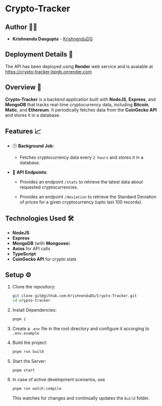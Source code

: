 # Crypto-Tracker

## Author 👨‍💻

- **Krishnendu Dasgupta** - [KrishnenduDG](https://github.com/KrishnenduDG)

## Deployment Details 🚀

The API has been deployed using **Render** web service and is avaiable at https://crypto-tracker-bpgb.onrender.com

## Overview 🌟

**Crypto-Tracker** is a backend application built with **NodeJS**, **Express**, and **MongoDB** that tracks real-time cryptocurrency data, including **Bitcoin**, **Matic**, and **Ethereum**. It periodically fetches data from the **CoinGecko API** and stores it in a database.

## Features 📈

- 🕒 **Background Job**:

  - Fetches cryptocurrency data every `2 hours` and stores it in a database.

- 🔗 **API Endpoints**:

  - Provides an endpoint `/stats` to retrieve the latest data about requested cryptocurrencies.

  - Provides an endpoint `/deviation` to retrieve the Standard Deviation of prices for a given cryptocurrency (upto last 100 records).

## Technologies Used 🛠️

- **NodeJS**
- **Express**
- **MongoDB** (with **Mongoose**)
- **Axios** for API calls
- **TypeScript**
- **CoinGecko API** for crypto stats

## Setup ⚙️

1. Clone the repository:

   ```bash
   git clone git@github.com:KrishnenduDG/Crypto-Tracker.git
   cd crypto-tracker
   ```

1. Install Dependencies:

   ```bash
   pnpm i
   ```

1. Create a `.env` file in the root directory and configure it accorging to `.env.example`

1. Build the project:

   ```bash
   pnpm run build
   ```

1. Start the Server:

   ```bash
   pnpm start
   ```

1. In case of active development scenarios, use

   ```bash
   pnpm run watch:compile
   ```

   This watches for changes and continually updates the `build` folder.
